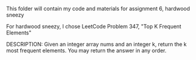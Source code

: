 This folder will contain my code and materials for assignment 6, hardwood sneezy

For hardwood sneezy, I chose LeetCode Problem 347, "Top K Frequent Elements"

DESCRIPTION:
Given an integer array nums and an integer k, return the k most frequent elements. You may return the answer in any order.
